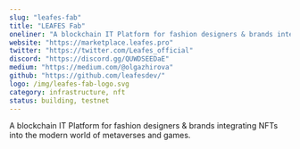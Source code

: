 ```yaml
---
slug: "leafes-fab"
title: "LEAFES Fab"
oneliner: "A blockchain IT Platform for fashion designers & brands integrating NFTs into the modern world of metaverses and games."
website: "https://marketplace.leafes.pro"
twitter: "https://twitter.com/Leafes_official"
discord: "https://discord.gg/QUWDSEEDaE"
medium: "https://medium.com/@olgazhirova"
github: "https://github.com/leafesdev/"
logo: /img/leafes-fab-logo.svg
category: infrastructure, nft
status: building, testnet
---
```


A blockchain IT Platform for fashion designers & brands integrating NFTs into the modern world of metaverses and games.
